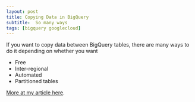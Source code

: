 ```yaml
---
layout: post
title: Copying Data in BigQuery
subtitle:  So many ways
tags: [bigquery googlecloud]
---
```

If you want to copy data between BigQuery tables, there are many ways to do it depending on whether you want
- Free
- Inter-regional
- Automated
- Partitioned tables

[More at my article here](https://blog.doit-intl.com/how-to-copy-data-inside-bigquery-55fccc35122b?source=friends_link&sk=4cad2bacb3cdd662a34544fa72f91b52). 
